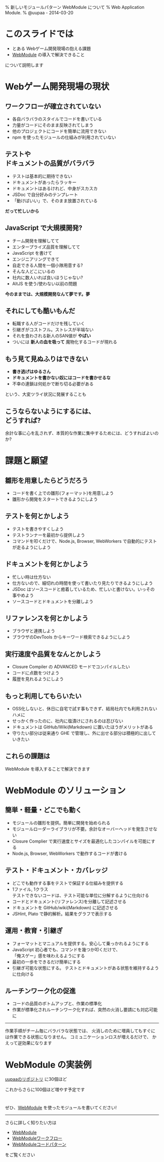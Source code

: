 % 新しいモジュールパターン WebModule について
% Web Application Module.
% @uupaa - 2014-03-20

<!-- ----------------------------------------------------- -->

<!-- ----------------------------------------------------- -->

# このスライドでは

- とある Webゲーム開発現場の抱える課題
- [WebModule][] の導入で解決できること

について説明します


<!-- ----------------------------------------------------- -->

# Webゲーム開発現場の現状

## **ワークフローが確立されていない**

- 各自バラバラのスタイルでコードを書いている
- 力量がコードにそのまま反映されてしまう
- 他のプロジェクトにコードを簡単に流用できない
- npm を使ったモジュールの仕組みが利用されていない


## **テストや<br />ドキュメントの品質がバラバラ**

- テストは基本的に期待できない
- ドキュメントがあったらラッキー
- ドキュメントはあるけれど、中身がスカスカ
- JSDoc で自分好みのテンプレート
- 「動けばいい」で、そのまま放置されている

**だって忙しいから**

## **JavaScript で大規模開発?**

- チーム開発を理解してて
- エンタープライズ品質を理解してて
- JavaScript を書けて
- エンジニアリングできて
- 自走できる人間を一個小隊用意する?
- そんな人どこにいるの
- 社内に数人いれば良いほうじゃない?
- AltJS を使う/使わない以前の問題

**今のままでは、大規模開発なんて夢です。夢**

## それにしても酷いもんだ

- 転職する人がコードだけを残していく
- 引継ぎがコストフル。ストレスが半端ない
- それを食わされる新人のSAN値が **やばい**
- ついには **新人の血を吸って** 魔物化するコードが現れる

## もう見て見ぬふりはできない

- **書き逃げはゆるさん**
- **ドキュメントを書かない奴にはコードを書かせるな**
- 不幸の連鎖は何処かで断ち切る必要がある

という、大変ツライ状況に発展することも

## こうならないようにするには、<br />どうすれば?

余計な事に心を乱されず、本質的な作業に集中するためには、どうすればよいのか?


<!-- ----------------------------------------------------- -->

# 課題と願望

## 雛形を用意したらどうだろう

- コードを書く上での雛形(フォーマット)を用意しよう
- 雛形から開発をスタートできるようにしよう

## テストを何とかしよう

- テストを書きやすくしよう
- テストランナーを最初から提供しよう
- コマンドを叩くだけで、Node.js, Browser, WebWorkers で自動的にテストが走るようにしよう

## ドキュメントを何とかしよう

- 忙しい時は仕方ない
- 仕方ないので、細切れの時間を使って書いたり見たりできるようにしよう
- JSDoc はソースコードと癒着しているため、忙しいと書けない。いっその事やめよう
- ソースコードとドキュメントを分離しよう

## リファレンスを何とかしよう

- ブラウザと連携しよう
- ブラウザのDevTools からキーワード検索できるようにしよう

## 実行速度や品質をなんとかしよう

- Closure Compiler の ADVANCED モードでコンパイルしたい
- コードに点数をつけよう
- 履歴を見れるようにしよう

## もっと利用してもらいたい

- OSS化しないと、休日に自宅で試す事もできず、結局社内でも利用されないハメに
- せっかく作ったのに、社内に塩漬けにされるのは忍びない
- ドキュメントは GitHub/Wiki(Markdown) に置いたほうがメリットがある
- 守りたい部分は従来通り GHE で管理し、外に出せる部分は積極的に出していきたい

## これらの課題は

WebModule を導入することで解決できます

<!-- ----------------------------------------------------- -->

# WebModule のソリューション

## 簡単・軽量・どこでも動く

- モジュールの雛形を提供。簡単に開発を始められる
- モジュールローダーライブラリが不要。余計なオーバーヘッドを発生させない
- Closure Complier で実行速度とサイズを最適化したコンパイルを可能にする
- Node.js, Browser, WebWorkers で動作するコードが書ける

## テスト・ドキュメント・カバレッジ

- どこでも動作する事をテストで保証する仕組みを提供する
- 1ファイル, 1クラス  
  テストできないコードは、テスト可能な単位に分解するように仕向ける
- コードとドキュメント(リファレンス)を分離して記述させる
- ドキュメントを GitHub/wiki(Markdown) に記述させる
- JSHint, Plato で静的解析。結果をグラフで表示する

## 運用・教育・引継ぎ

- フォーマットとマニュアルを提供する。安心して乗っかれるようにする
- JavaScript 初心者でも、コマンドを幾つか叩くだけで、  
  「俺スゲー」感を味わえるようにする
- 最初の一歩をできるだけ簡単にする
- 引継ぎ可能な状態にする。
  テストとドキュメントがある状態を維持するように仕向ける

## ルーチンワーク化の促進

- コードの品質のボトムアップと、作業の標準化
- 作業が標準化されルーチンワーク化すれば、突然の火消し要請にも対応可能に  

<hr />
作業手順がチーム毎にバラバラな状態では、  
火消しのために増員してもすぐには作業できる状態になりません。  
コミュニケーションロスが増えるだけで、  
かえって逆効果になります



<!-- ----------------------------------------------------- -->

# WebModule の実装例

[uupaaのリポジトリ](https://github.com/uupaa?tab=repositories) に30個ほど  

これからさらに100個ほど増やす予定です

<!-- ----------------------------------------------------- -->

#

ぜひ、[WebModule][] を使ったモジュールを書いてください!

----
さらに詳しく知りたい方は

- [WebModule][]
- [WebModuleワークフロー][]
- [WebModuleコードパターン][]

をご覧ください

[WebModule]: https://github.com/uupaa/WebModule/wiki/WebModule
[WebModuleワークフロー]: https://github.com/uupaa/WebModule/wiki/WebModuleWorkflow
[WebModuleコードパターン]: https://github.com/uupaa/WebModule/wiki/WebModuleCodePattern

